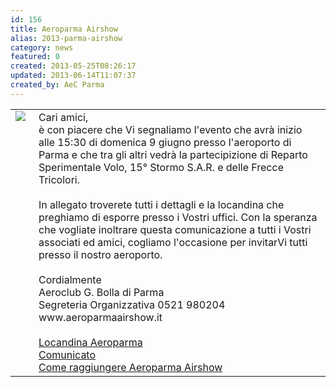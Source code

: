 ```yaml
---
id: 156
title: Aeroparma Airshow
alias: 2013-parma-airshow
category: news
featured: 0
created: 2013-05-25T08:26:17
updated: 2013-06-14T11:07:37
created_by: AeC Parma
---
```

<table border="0">
 <tbody>
  <tr>
   <td valign="top">
    <img border="0" src="images/stories/frecce-tricolori.jpg" style="float: left; padding-right: 5px;"/>
   </td>
   <td>
    Cari amici,
    <br/>
    è con piacere che Vi segnaliamo l'evento che avrà inizio alle 15:30 di domenica 9 giugno presso l'aeroporto di Parma e che tra gli altri vedrà la partecipizione di Reparto Sperimentale Volo, 15° Stormo S.A.R. e delle Frecce Tricolori.
    <br/>
    <br/>
    In allegato troverete tutti i dettagli e la locandina che preghiamo di esporre presso i Vostri uffici. Con la speranza che vogliate inoltrare questa comunicazione a tutti i Vostri associati ed amici, cogliamo l'occasione per invitarVi tutti presso il nostro aeroporto.
    <br/>
    <br/>
    Cordialmente
    <br/>
    Aeroclub G. Bolla di Parma
    <br/>
    Segreteria Organizzativa 0521 980204
    <br/>
    www.aeroparmaairshow.it
    <br/>
    <br/>
    <a href="download/2013.LIMP.Locandina_Aeroparma.pdf">
     Locandina Aeroparma
    </a>
    <br/>
    <a href="download/2013.LIMP.Comunicato.pdf">
     Comunicato
    </a>
    <br/>
    <a href="download/2013.LIMP.Come_raggiungere_fiere.pdf">
     Come raggiungere Aeroparma Airshow
    </a>
   </td>
  </tr>
 </tbody>
</table>
